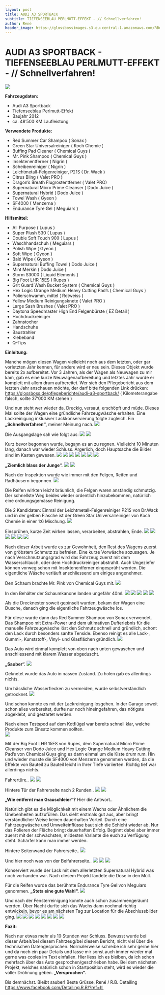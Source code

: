 ```yaml
---
layout: post
title: AUDI A3 SPORTBACK
subtitle: TIEFENSEEBLAU PERLMUTT-EFFEKT - // Schnellverfahren!
author: René
header_image: https://glossbossimages.s3.eu-central-1.amazonaws.com/RBdetailing/a3/DSC_1783.jpg
---
```

# AUDI A3 SPORTBACK - TIEFENSEEBLAU PERLMUTT-EFFEKT - // Schnellverfahren!

![](https://glossbossimages.s3.eu-central-1.amazonaws.com/RBdetailing/a3/header.jpg)


**Fahrzeugdaten:**

- Audi A3 Sportback
- Tiefenseeblau Perlmutt-Effekt
- Baujahr 2012
- ca. 48‘500 KM Laufleistung


**Verwendete Produkte:**

- Red Summer Car Shampoo ( Sonax )
- Green Star Universalreiniger ( Koch Chemie )
- Buffing Pad Cleaner ( Chemical Guys )
- Mr. Pink Shampoo ( Chemical Guys )
- Insektenentferner ( Nigrin )
- Scheibenreiniger ( Nigrin )
- Leichtmetall-Felgenreiniger, P21S ( Dr. Wack )
- Citrus Bling ( Valet PRO )
- Dragon’s Breath Flugrostentferner ( Valet PRO)
- Supernatural Micro Prime Cleanser ( Dodo Juice )
- Supernatural Hybrid ( Dodo Juice )
- Towel Wash ( Gyeon )
- SF4000 ( Menzerna )
- Endurance Tyre Gel ( Meguiars )


**Hilfsmittel:**

- All Purpose ( Lupus )
- Super Plush 530 ( Lupus )
- Double Soft Touch 900 ( Lupus )
- Waschhandschuh ( Meguiars )
- Polish Wipe ( Gyeon )
- Soft Wipe ( Gyeon )
- Bald Wipe ( Gyeon )
- Supernatural Buffing Towel ( Dodo Juice )
- Mint Merkin ( Dodo Juice )
- Storm S3000 ( Liquid Elements )
- Big Foot LHR 15ES ( Rupes )
- Grit Guard Wash Bucket System ( Chemical Guys )
- Hex Logic Orange Medium Heavy Cutting Pad’s ( Chemical Guys )
- Polierschwamm, mittel ( Rotweiss )
- Yellow Medium Reinigungsknete ( Valet PRO )
- Large Sash Brushes ( Valet PRO )
- Daytona Speedmaster High End Felgenbürste ( EZ Detail )
- Hochdruckreiniger
- Zahnstocher
- Handschuhe
- Baustrahler
- Klebeband
- Q-Tips


**Einleitung:**

Manche mögen diesen Wagen vielleicht noch aus dem letzten, oder gar vorletzten Jahr kennen, für andere wird er neu sein. Dieses Objekt wurde bereits 2x aufbereitet. Vor 3 Jahren, als der Wagen als Neuwagen zu mir kam, gab es eine kurze Neuwagenaufbereitung und letztes Jahr wurde er komplett mit allem drum aufbereitet. Wer sich den Pflegebericht aus dem letzten Jahr anschauen möchte, der darf bitte folgenden Link drücken: https://glossboss.de/pflegeberichte/audi-a3-sportback/ ( Kilometerangabe falsch, sollte 37‘000 KM stehen )

Und nun steht wer wieder da. Dreckig, versaut, erschöpft und müde. Dieses Mal sollte der Wagen eine gründliche Fahrzeugwäsche erhalten. Eine Lackreinigung inklusiver Lackkonservierung folgte zugleich. Ein **„Schnellverfahren“**, meiner Meinung nach.
![](https://glossbossimages.s3.eu-central-1.amazonaws.com/RBdetailing/a3/DSC_1654.jpg)

Die Ausgangslage sah wie folgt aus:
![](https://glossbossimages.s3.eu-central-1.amazonaws.com/RBdetailing/a3/DSC_1655.jpg)
![](https://glossbossimages.s3.eu-central-1.amazonaws.com/RBdetailing/a3/DSC_1656.jpg)

Kurz bevor begonnen wurde, begann es an zu regnen. Vielleicht 10 Minuten lang, danach war wieder Schluss. Ärgerlich, doch Hauptsache die Bilder sind im Kasten gewesen.
![](https://glossbossimages.s3.eu-central-1.amazonaws.com/RBdetailing/a3/DSC_1657.jpg)
![](https://glossbossimages.s3.eu-central-1.amazonaws.com/RBdetailing/a3/DSC_1659.jpg)
![](https://glossbossimages.s3.eu-central-1.amazonaws.com/RBdetailing/a3/DSC_1660.jpg)
![](https://glossbossimages.s3.eu-central-1.amazonaws.com/RBdetailing/a3/DSC_1661.jpg)
![](https://glossbossimages.s3.eu-central-1.amazonaws.com/RBdetailing/a3/DSC_1668.jpg)
![](https://glossbossimages.s3.eu-central-1.amazonaws.com/RBdetailing/a3/DSC_1669.jpg)
![](https://glossbossimages.s3.eu-central-1.amazonaws.com/RBdetailing/a3/DSC_1672.jpg)

**„Ziemlich blass der Junge“.**
![](https://glossbossimages.s3.eu-central-1.amazonaws.com/RBdetailing/a3/DSC_1674.jpg)
![](https://glossbossimages.s3.eu-central-1.amazonaws.com/RBdetailing/a3/DSC_1676.jpg)

Nach der Inspektion wurde wie immer mit den Felgen, Reifen und Radhäusern begonnen.
![](https://glossbossimages.s3.eu-central-1.amazonaws.com/RBdetailing/a3/DSC_1677.jpg)

Die Reifen wirkten leicht bräunlich, die Felgen waren anständig schmutzig. Der schnellste Weg beides wieder ordentlich hinzubekommen, natürlich eine ordnungsgemässe Reinigung.

Die 2 Kandidaten: Einmal der Leichtmetall-Felgenreiniger P21S von Dr.Wack und in der gelben Flasche ist der Green Star Universalreiniger von Koch Chemie in einer 1:6 Mischung.
![](https://glossbossimages.s3.eu-central-1.amazonaws.com/RBdetailing/a3/DSC_1680.jpg)

Einsprühen, kurze Zeit wirken lassen, verarbeiten, abstrahlen, Ende.
![](https://glossbossimages.s3.eu-central-1.amazonaws.com/RBdetailing/a3/DSC_1681.jpg)
![](https://glossbossimages.s3.eu-central-1.amazonaws.com/RBdetailing/a3/DSC_1682.jpg)
![](https://glossbossimages.s3.eu-central-1.amazonaws.com/RBdetailing/a3/DSC_1683.jpg)
![](https://glossbossimages.s3.eu-central-1.amazonaws.com/RBdetailing/a3/DSC_1684.jpg)
![](https://glossbossimages.s3.eu-central-1.amazonaws.com/RBdetailing/a3/DSC_1685.jpg)
![](https://glossbossimages.s3.eu-central-1.amazonaws.com/RBdetailing/a3/DSC_1686.jpg)

Nach dieser Arbeit wurde es zur Gewohnheit, den Rest des Wagens zuerst von gröbstem Schmutz zu befreien. Eine kurze Vorwäsche sozusagen. Je nach Verschmutzungsgrad wird das Fahrzeug zuerst mit dem Wasserschlauch, oder dem Hochdruckreiniger abstrahlt. Auch Ungeziefer können vorweg schon mit Insektenentferner eingesprüht werden. Die eigentliche Wäsche verläuft anschliessend um einiges angenehmer.

Den Schaum brachte Mr. Pink von Chemical Guys mit.
![](https://glossbossimages.s3.eu-central-1.amazonaws.com/RBdetailing/a3/DSC_1688.jpg)

In den Behälter der Schaumkanone landen ungefähr 40ml.
![](https://glossbossimages.s3.eu-central-1.amazonaws.com/RBdetailing/a3/DSC_1687.jpg)
![](https://glossbossimages.s3.eu-central-1.amazonaws.com/RBdetailing/a3/DSC_1690.jpg)
![](https://glossbossimages.s3.eu-central-1.amazonaws.com/RBdetailing/a3/DSC_1691.jpg)
![](https://glossbossimages.s3.eu-central-1.amazonaws.com/RBdetailing/a3/DSC_1692.jpg)
![](https://glossbossimages.s3.eu-central-1.amazonaws.com/RBdetailing/a3/DSC_1695.jpg)

Als die Drecknester soweit gepinselt wurden, bekam der Wagen eine Dusche, danach ging die eigentliche Fahrzeugwäsche los.

Für diese wurde dann das Red Summer Shampoo von Sonax verwendet. Das Shampoo mit Extra-Power und dem ultimativen Dufterlebnis für die manuelle Fahrzeugwäsche löst den Schmutz schnell und gründlich, schont den Lack durch besonders sanfte Tenside. Ebenso reinigt es alle Lack-, Gummi-, Kunststoff-, Vinyl- und Glasflächen gründlich.
![](https://glossbossimages.s3.eu-central-1.amazonaws.com/RBdetailing/a3/DSC_1696.jpg)

Das Auto wird einmal komplett von oben nach unten gewaschen und anschliessend mit klarem Wasser abgeduscht.

**„Sauber“.**
![](https://glossbossimages.s3.eu-central-1.amazonaws.com/RBdetailing/a3/DSC_1697.jpg)

Geknetet wurde das Auto in nassen Zustand. Zu holen gab es allerdings nichts.

Um hässliche Wasserflecken zu vermeiden, wurde selbstverständlich getrocknet.
![](https://glossbossimages.s3.eu-central-1.amazonaws.com/RBdetailing/a3/DSC_1705.jpg)

Und schon konnte es mit der Lackreinigung losgehen. In der Garage soweit schon alles vorbereitet, durfte nur noch hineingefahren, das nötigste abgeklebt, und gestartet werden.

Nach einen Testspod auf dem Kotflügel war bereits schnell klar, welche Produkte zum Einsatz kommen sollten.  
![](https://glossbossimages.s3.eu-central-1.amazonaws.com/RBdetailing/a3/DSC_1714.jpg)

Mit der Big Foot LHR 15ES von Rupes, dem Supernatural Micro Prime Cleanser von Dodo Juice und Hex Logic Orange Medium Heavy Cutting Pad’s von Chemical Guys ging es dann einmal um die Kiste drum rum. Hin und wieder musste die SF4000 von Menzerna genommen werden, da die Effekte von Bauteil zu Bauteil leicht in Ihrer Tiefe variierten. Richtig tief war allerdings nichts.

Fahrertüre..
![](https://glossbossimages.s3.eu-central-1.amazonaws.com/RBdetailing/a3/DSC_1716.jpg)
![](https://glossbossimages.s3.eu-central-1.amazonaws.com/RBdetailing/a3/DSC_1723.jpg)

Hintere Tür der Fahrerseite nach 2 Runden..
![](https://glossbossimages.s3.eu-central-1.amazonaws.com/RBdetailing/a3/DSC_1730.jpg)
![](https://glossbossimages.s3.eu-central-1.amazonaws.com/RBdetailing/a3/DSC_1731.jpg)

**„Wie entfernt man Grauschleier“?** Hier die Antwort..

Natürlich gibt es die Möglichkeit mit einem Wachs oder Ähnlichem die Unebenheiten aufzufüllen. Das sieht erstmals gut aus, aber bringt verständlicher Weise keinen dauerhaften Vorteil. Durch eine Fahrzeugwäsche und Umwelteinflüsse baut sich die Schicht wieder ab. Nur das Polieren der Fläche bringt dauerhaften Erfolg. Beginnt dabei aber immer zuerst mit der schwächsten, mildesten Variante die euch zu Verfügung steht. Schärfer kann man immer werden.

Hintere Seitenwand der Fahrerseite..
![](https://glossbossimages.s3.eu-central-1.amazonaws.com/RBdetailing/a3/DSC_1732.jpg)

Und hier noch was von der Beifahrerseite..
![](https://glossbossimages.s3.eu-central-1.amazonaws.com/RBdetailing/a3/DSC_1741.jpg)
![](https://glossbossimages.s3.eu-central-1.amazonaws.com/RBdetailing/a3/DSC_1744.jpg)
![](https://glossbossimages.s3.eu-central-1.amazonaws.com/RBdetailing/a3/DSC_1747.jpg)

Konserviert wurde der Lack mit dem allerletzten Supernatural Hybrid was noch vorhanden war. Nach diesem Projekt landete die Dose in den Müll.

Für die Reifen wurde das berühmte Endurance Tyre Gel von Meguiars genommen. **„Stets eine gute Wahl“.**
![](https://glossbossimages.s3.eu-central-1.amazonaws.com/RBdetailing/a3/DSC_1768.jpg)

Und nach der Fensterreinigung konnte auch schon zusammengeräumt werden. Über Nacht durfte sich das Wachs dann nochmal richtig entwickeln, bevor es am nächsten Tag zur Location für die Abschlussbilder ging.
![](https://glossbossimages.s3.eu-central-1.amazonaws.com/RBdetailing/a3/DSC_1778.jpg)
![](https://glossbossimages.s3.eu-central-1.amazonaws.com/RBdetailing/a3/DSC_1771.jpg)
![](https://glossbossimages.s3.eu-central-1.amazonaws.com/RBdetailing/a3/DSC_1775.jpg)
![](https://glossbossimages.s3.eu-central-1.amazonaws.com/RBdetailing/a3/DSC_1779.jpg)
![](https://glossbossimages.s3.eu-central-1.amazonaws.com/RBdetailing/a3/DSC_1770.jpg)
![](https://glossbossimages.s3.eu-central-1.amazonaws.com/RBdetailing/a3/DSC_1780.jpg)
![](https://glossbossimages.s3.eu-central-1.amazonaws.com/RBdetailing/a3/DSC_1781.jpg)
![](https://glossbossimages.s3.eu-central-1.amazonaws.com/RBdetailing/a3/DSC_1783.jpg)


**Fazit:**

Nach nur etwas mehr als 10 Stunden war Schluss. Bewusst wurde bei dieser Arbeit/bei diesem Fahrzeug/bei diesem Bericht, nicht viel über die technischen Datengesprochen. Normalerweise schreibe ich sehr gerne hier und da noch ein paar Details und lasse mir sonst auch immer wieder mal gerne was cooles im Text einfallen. Hier liess ich es bleiben, da ich schon mehrfach über das Auto gesprochen/geschrieben habe. Bei dem nächsten Projekt, welches natürlich schon in Startposition steht, wird es wieder die voller Dröhnung geben. **„Versprochen“.**

Bis demnächst. Bleibt sauber!
Beste Grüsse, René /
R.B. Detailing https://www.facebook.com/Detailing.R.B/?ref=hl



